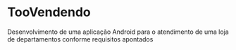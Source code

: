 # TooVendendo
Desenvolvimento de uma aplicação Android para o atendimento de uma loja de departamentos conforme requisitos apontados 
